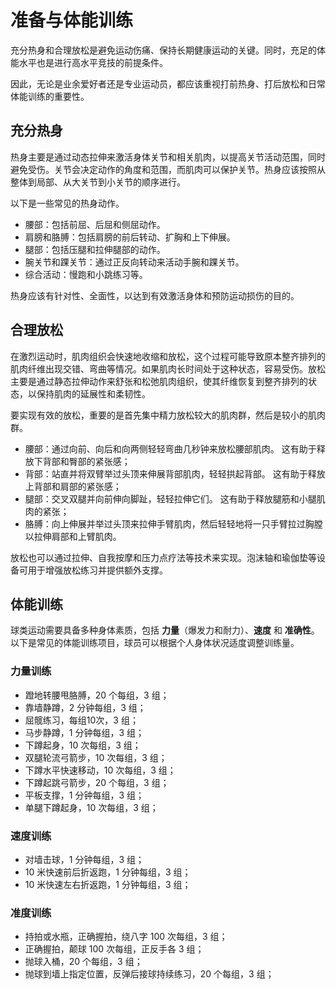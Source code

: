 # 准备与体能训练

充分热身和合理放松是避免运动伤痛、保持长期健康运动的关键。同时，充足的体能水平也是进行高水平竞技的前提条件。

因此，无论是业余爱好者还是专业运动员，都应该重视打前热身、打后放松和日常体能训练的重要性。

## 充分热身

热身主要是通过动态拉伸来激活身体关节和相关肌肉，以提高关节活动范围，同时避免受伤。关节会决定动作的角度和范围，而肌肉可以保护关节。热身应该按照从整体到局部、从大关节到小关节的顺序进行。

以下是一些常见的热身动作。

* 腰部：包括前屈、后屈和侧屈动作。
* 肩膀和胳膊：包括肩膀的前后转动、扩胸和上下伸展。
* 腿部：包括压腿和拉伸腿部的动作。
* 腕关节和踝关节：通过正反向转动来活动手腕和踝关节。
* 综合活动：慢跑和小跳练习等。

热身应该有针对性、全面性，以达到有效激活身体和预防运动损伤的目的。

## 合理放松

在激烈运动时，肌肉组织会快速地收缩和放松，这个过程可能导致原本整齐排列的肌肉纤维出现交错、弯曲等情况。如果肌肉长时间处于这种状态，容易受伤。放松主要是通过静态拉伸动作来舒张和松弛肌肉组织，使其纤维恢复到整齐排列的状态，以保持肌肉的延展性和柔韧性。

要实现有效的放松，重要的是首先集中精力放松较大的肌肉群，然后是较小的肌肉群。

* 腰部：通过向前、向后和向两侧轻轻弯曲几秒钟来放松腰部肌肉。 这有助于释放下背部和臀部的紧张感；
* 背部：站直并将双臂举过头顶来伸展背部肌肉，轻轻拱起背部。 这有助于释放上背部和肩部的紧张感；
* 腿部：交叉双腿并向前伸向脚趾，轻轻拉伸它们。 这有助于释放腿筋和小腿肌肉的紧张；
* 胳膊：向上伸展并举过头顶来拉伸手臂肌肉，然后轻轻地将一只手臂拉过胸膛以拉伸肩部和上臂肌肉。

放松也可以通过拉伸、自我按摩和压力点疗法等技术来实现。泡沫轴和瑜伽垫等设备可用于增强放松练习并提供额外支撑。

## 体能训练

球类运动需要具备多种身体素质，包括 **力量**（爆发力和耐力）、**速度** 和 **准确性**。以下是常见的体能训练项目，球员可以根据个人身体状况适度调整训练量。

### 力量训练

* 蹬地转腰甩胳膊，20 个每组，3 组；
* 靠墙静蹲，2 分钟每组，3 组；
* 屈髋练习，每组10次，3 组；
* 马步静蹲，1 分钟每组，3 组；
* 下蹲起身，10 次每组，3 组；
* 双腿轮流弓箭步，10 次每组，3 组；
* 下蹲水平快速移动，10 次每组，3 组；
* 下蹲起跳弓箭步，20 个每组，3 组；
* 平板支撑，1 分钟每组，3 组；
* 单腿下蹲起身，10 次每组，3 组；

### 速度训练

* 对墙击球，1 分钟每组，3 组；
* 10 米快速前后折返跑，1 分钟每组，3 组；
* 10 米快速左右折返跑，1 分钟每组，3 组；

### 准度训练

* 持拍或水瓶，正确握拍，绕八字 100 次每组，3 组；
* 正确握拍，颠球 100 次每组，正反手各 3 组；
* 抛球入桶，20 个每组，3 组；
* 抛球到墙上指定位置，反弹后接球持续练习，20 个每组，3 组；
